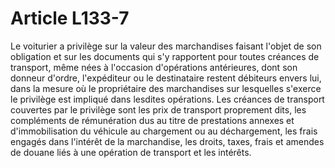 # Article L133-7

Le voiturier a privilège sur la valeur des marchandises faisant l'objet de son obligation et sur les documents qui s'y rapportent pour toutes créances de transport, même nées à l'occasion d'opérations antérieures, dont son donneur d'ordre, l'expéditeur ou le destinataire restent débiteurs envers lui, dans la mesure où le propriétaire des marchandises sur lesquelles s'exerce le privilège est impliqué dans lesdites opérations.   Les créances de transport couvertes par le privilège sont les prix de transport proprement dits, les compléments de rémunération dus au titre de prestations annexes et d'immobilisation du véhicule au chargement ou au déchargement, les frais engagés dans l'intérêt de la marchandise, les droits, taxes, frais et amendes de douane liés à une opération de transport et les intérêts.